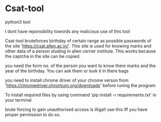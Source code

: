 # Csat-tool
python3 tool

I dont have reponsibility towords any malicious use of this tool

Csat-tool bruteforces birthday of certain range as possible passwords of the site 'https://csat.allen.ac.in/'. This site is used for knowing marks and other data of a person studing in allen cerrier institute. This works because the captcha in the site can be copied.

you need the form no. of the person you want to know there marks and the year of the birthday. You can ask them or look it in there bags

you need to install chrome driver of your chrome verson from 'https://chromedriver.chromium.org/downloads' before runing the program

To install required files by using command 'pip install -r requirements.txt' in your terminal

brute forcing to gain unauthorised access is illigal!  use this iff you have proper permission to do so.
